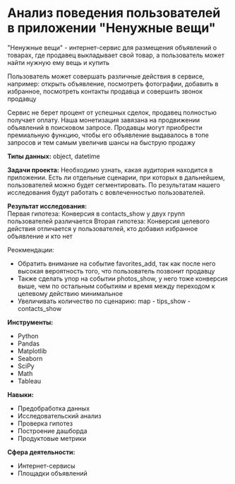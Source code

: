 # Анализ поведения пользователей в приложении "Ненужные вещи"

"Ненужные вещи" - интернет-сервис для размещения объявлений о товарах, где продавец выкладывает свой товар, а пользователь может найти нужную ему вещь и купить  

Пользователь может совершать различные действия в сервисе, например: открыть объявление, посмотреть фотографии, добавить в избранное, посмотреть контакты продавца и совершить звонок продавцу  

Сервис не берет процент от успешных сделок, продавец полностью получает оплату. Наша монетизация завязана на продвижении объявлений в поисковом запросе. Продавцы могут приобрести премиальную функцию, чтобы его объявление выдавалось в топе запросов и тем самым увеличив шансы на быструю продажу  

**Типы данных:** object, datetime

**Задачи проекта:**
Необходимо узнать, какая аудитория находится в приложении. Есть ли отдельные сценарии, при которых в дальнейшем, пользователей можно будет сегментировать. По результатам нашего исследования будут работать с вовлеченностью пользователей. 

**Результат исследования:**  
Первая гипотеза: Конверсия в contacts_show у двух групп пользователей различается
Вторая гипотеза: Конверсия целевого действия отличается у пользователей, кто добавил избранное объявление и кто нет

Реокмендации:

* Обратить внимание на событие favorites_add, так как после него высокая вероятность того, что пользователь позвонит продавцу
* Также сделать упор на событии photos_show, у него тоже конверсия выше, чем по остальным событиям и время между переходом к целевому действию минимальное
* Увеличивать количество по сценарию: map - tips_show - contacts_show

**Инструменты:**
- Python
- Pandas
- Matplotlib
- Seaborn
- SciPy
- Math
- Tableau

**Навыки:**  

- Предобработка данных
- Исследовательский анализ
- Проверка гипотез
- Построение дашборда
- Продуктовые метрики

**Сфера деятельности:**
- Интернет-сервисы
- Площадки объявлений
